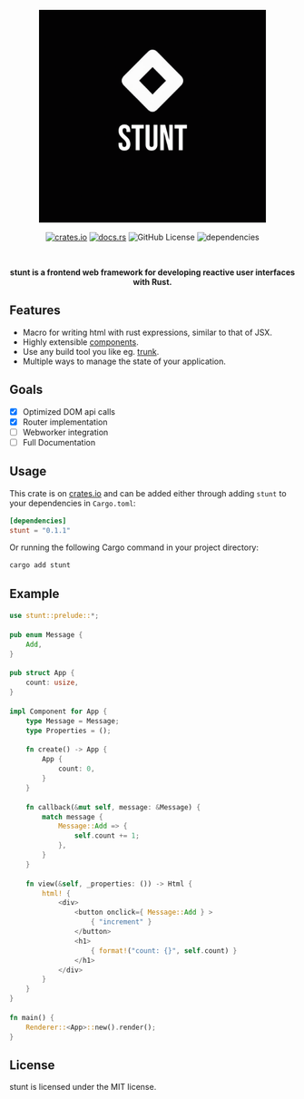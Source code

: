 
<div align="center">
<br>
<a href="https://github.com/proxin187/stunt">
    <img src="assets/logo.png" width="400">
</a>
<br>

[![crates.io](https://img.shields.io/badge/crates.io-stunt-red?style=for-the-badge&logo=none)](https://crates.io/crates/stunt)
[![docs.rs](https://img.shields.io/badge/docs.rs-stunt-green?style=for-the-badge&logo=none)](https://docs.rs/stunt)
![GitHub License](https://img.shields.io/badge/license-MIT-red?style=for-the-badge&logo=none)
![dependencies](https://deps.rs/repo/github/proxin187/stunt/status.svg?style=for-the-badge)

<br>

<strong>stunt is a frontend web framework for developing reactive user interfaces with Rust.</strong>
</div>

## Features

* Macro for writing html with rust expressions, similar to that of JSX.
* Highly extensible [components](#component).
* Use any build tool you like eg. [trunk](https://trunkrs.dev/).
* Multiple ways to manage the state of your application.

## Goals

- [x] Optimized DOM api calls
- [x] Router implementation
- [ ] Webworker integration
- [ ] Full Documentation

## Usage
This crate is on [crates.io](https://crates.io/crates/stunt) and can be added either through
adding `stunt` to your dependencies in `Cargo.toml`:
```toml
[dependencies]
stunt = "0.1.1"
```
Or running the following Cargo command in your project directory:
```bash
cargo add stunt
```

## Example
```rust
use stunt::prelude::*;

pub enum Message {
    Add,
}

pub struct App {
    count: usize,
}

impl Component for App {
    type Message = Message;
    type Properties = ();

    fn create() -> App {
        App {
            count: 0,
        }
    }

    fn callback(&mut self, message: &Message) {
        match message {
            Message::Add => {
                self.count += 1;
            },
        }
    }

    fn view(&self, _properties: ()) -> Html {
        html! {
            <div>
                <button onclick={ Message::Add } >
                    { "increment" }
                </button>
                <h1>
                    { format!("count: {}", self.count) }
                </h1>
            </div>
        }
    }
}

fn main() {
    Renderer::<App>::new().render();
}
```

## License
stunt is licensed under the MIT license.


